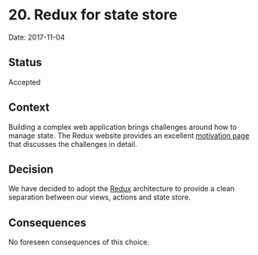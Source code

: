 # 20. Redux for state store

Date: 2017-11-04

## Status

Accepted

## Context

Building a complex web application brings challenges around how to manage state. The
Redux website provides an excellent [motivation page](http://redux.js.org/docs/introduction/Motivation.html) that discusses the challenges in detail.

## Decision

We have decided to adopt the [Redux](http://redux.js.org/) architecture to provide a clean separation between
our views, actions and state store.

## Consequences

No foreseen consequences of this choice.
